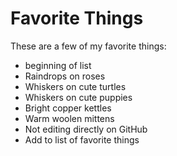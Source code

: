 # Favorite Things

These are a few of my favorite things:

- beginning of list
- Raindrops on roses
- Whiskers on cute turtles
- Whiskers on cute puppies
- Bright copper kettles
- Warm woolen mittens
- Not editing directly on GitHub
- Add to list of favorite things

